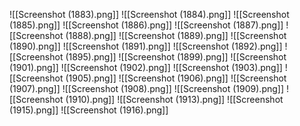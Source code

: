 ![[Screenshot (1883).png]]
![[Screenshot (1884).png]]
![[Screenshot (1885).png]]
![[Screenshot (1886).png]]
![[Screenshot (1887).png]]
![[Screenshot (1888).png]]
![[Screenshot (1889).png]]
![[Screenshot (1890).png]]
![[Screenshot (1891).png]]
![[Screenshot (1892).png]]
![[Screenshot (1895).png]]
![[Screenshot (1899).png]]
![[Screenshot (1901).png]]
![[Screenshot (1902).png]]
![[Screenshot (1903).png]]
![[Screenshot (1905).png]]
![[Screenshot (1906).png]]
![[Screenshot (1907).png]]
![[Screenshot (1908).png]]
![[Screenshot (1909).png]]
![[Screenshot (1910).png]]
![[Screenshot (1913).png]]
![[Screenshot (1915).png]]
![[Screenshot (1916).png]]
